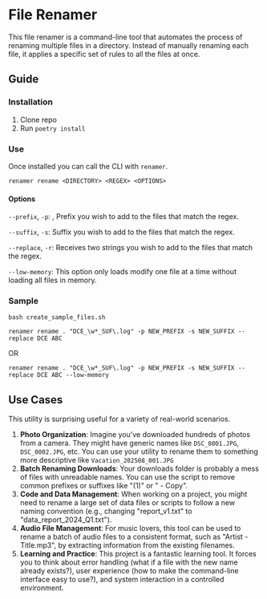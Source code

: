 # File Renamer

This file renamer is a command-line tool that automates the process of renaming multiple files in a directory. Instead of manually renaming each file, it applies a specific set of rules to all the files at once.

## Guide

### Installation

1. Clone repo
2. Run `poetry install`


### Use

Once installed you can call the CLI with `renamer`.

`renamer rename <DIRECTORY> <REGEX> <OPTIONS>`

#### Options

`--prefix`, `-p`: <STRING>, Prefix you wish to add to the files that match the regex.

`--suffix`, `-s`: <STRING> Suffix you wish to add to the files that match the regex.

`--replace`, `-r`: <STRING STRING> Receives two strings you wish to add to the files that match the regex.

`--low-memory`: This option only loads modify one file at a time without loading all files in memory.

### Sample

`bash create_sample_files.sh`

`renamer rename . "DCE_\w*_SUF\.log" -p NEW_PREFIX -s NEW_SUFFIX --replace DCE ABC`

OR

`renamer rename . "DCE_\w*_SUF\.log" -p NEW_PREFIX -s NEW_SUFFIX --replace DCE ABC --low-memory`

## Use Cases
This utility is surprising useful for a variety of real-world scenarios.

1. **Photo Organization**: Imagine you've downloaded hundreds of photos from a camera. They might have generic names like `DSC_0001.JPG`, `DSC_0002.JPG`, etc. You can use your utility to rename them to something more descriptive like `Vacation_202508_001.JPG`
2. **Batch Renaming Downloads**: Your downloads folder is probably a mess of files with unreadable names. You can use the script to remove common prefixes or suffixes like "(1)" or " - Copy".
3. **Code and Data Management**: When working on a project, you might need to rename a large set of data files or scripts to follow a new naming convention (e.g., changing "report_v1.txt" to "data_report_2024_Q1.txt").
4. **Audio File Management**: For music lovers, this tool can be used to rename a batch of audio files to a consistent format, such as "Artist - Title.mp3", by extracting information from the existing filenames.
5. **Learning and Practice**: This project is a fantastic learning tool. It forces you to think about error handling (what if a file with the new name already exists?), user experience (how to make the command-line interface easy to use?), and system interaction in a controlled environment.
